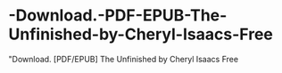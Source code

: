 # -Download.-PDF-EPUB-The-Unfinished-by-Cheryl-Isaacs-Free
"Download. [PDF/EPUB] The Unfinished by Cheryl  Isaacs Free
